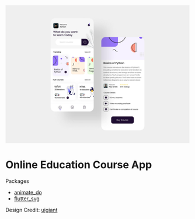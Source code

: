 ![](https://github.com/tustoz/online_course/blob/master/online-course.jpg)

# Online Education Course App

Packages

- [animate_do](https://pub.dev/packages/animate_do)
- [flutter_svg](https://pub.dev/packages/flutter_svg)

Design Credit: [uigiant](https://www.uplabs.com/posts/online-design-course-app)
